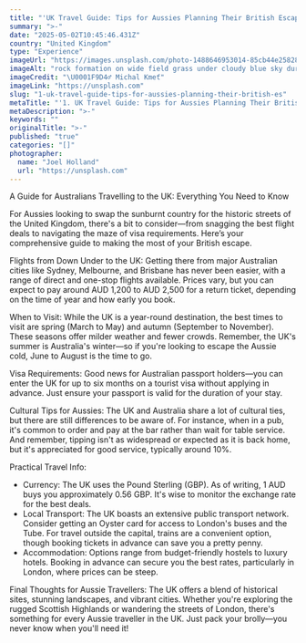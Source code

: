 ```yaml
---
title: "'UK Travel Guide: Tips for Aussies Planning Their British Escape'"
summary: ">-"
date: "2025-05-02T10:45:46.431Z"
country: "United Kingdom"
type: "Experience"
imageUrl: "https://images.unsplash.com/photo-1488646953014-85cb44e25828?q=80&w=1935&auto=format&fit=crop&ixlib=rb-4.0.3&ixid=M3wxMjA3fDB8MHxwaG90by1wYWdlfHx8fGVufDB8fHx8fA%3D%3D"
imageAlt: "rock formation on wide field grass under cloudy blue sky during daytime"
imageCredit: "\U0001F9D4‍♂️ Michal Kmeť"
imageLink: "https://unsplash.com"
slug: "1-uk-travel-guide-tips-for-aussies-planning-their-british-es"
metaTitle: "'1. UK Travel Guide: Tips for Aussies Planning Their British Escape'"
metaDescription: ">-"
keywords: ""
originalTitle: ">-"
published: "true"
categories: "[]"
photographer:
  name: "Joel Holland"
  url: "https://unsplash.com"
---
```







A Guide for Australians Travelling to the UK: Everything You Need to Know

For Aussies looking to swap the sunburnt country for the historic streets of the United Kingdom, there's a bit to consider—from snagging the best flight deals to navigating the maze of visa requirements. Here’s your comprehensive guide to making the most of your British escape.

Flights from Down Under to the UK: Getting there from major Australian cities like Sydney, Melbourne, and Brisbane has never been easier, with a range of direct and one-stop flights available. Prices vary, but you can expect to pay around AUD 1,200 to AUD 2,500 for a return ticket, depending on the time of year and how early you book. 

When to Visit: While the UK is a year-round destination, the best times to visit are spring (March to May) and autumn (September to November). These seasons offer milder weather and fewer crowds. Remember, the UK's summer is Australia's winter—so if you're looking to escape the Aussie cold, June to August is the time to go.

Visa Requirements: Good news for Australian passport holders—you can enter the UK for up to six months on a tourist visa without applying in advance. Just ensure your passport is valid for the duration of your stay.

Cultural Tips for Aussies: The UK and Australia share a lot of cultural ties, but there are still differences to be aware of. For instance, when in a pub, it's common to order and pay at the bar rather than wait for table service. And remember, tipping isn't as widespread or expected as it is back home, but it's appreciated for good service, typically around 10%.

Practical Travel Info:
- Currency: The UK uses the Pound Sterling (GBP). As of writing, 1 AUD buys you approximately 0.56 GBP. It's wise to monitor the exchange rate for the best deals.
- Local Transport: The UK boasts an extensive public transport network. Consider getting an Oyster card for access to London's buses and the Tube. For travel outside the capital, trains are a convenient option, though booking tickets in advance can save you a pretty penny.
- Accommodation: Options range from budget-friendly hostels to luxury hotels. Booking in advance can secure you the best rates, particularly in London, where prices can be steep.

Final Thoughts for Aussie Travellers: The UK offers a blend of historical sites, stunning landscapes, and vibrant cities. Whether you're exploring the rugged Scottish Highlands or wandering the streets of London, there's something for every Aussie traveller in the UK. Just pack your brolly—you never know when you'll need it!
